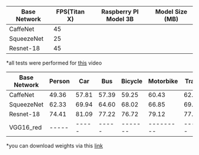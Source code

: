 | Base Network  | FPS(Titan X) | Raspberry PI Model 3B | Model Size (MB)|
| ------------- | ------------ | --------------------- | -------------- | 
| CaffeNet      | 45           |                       |                |
| SqueezeNet    | 25           |                       |                |
| Resnet-18     | 45           |                       |                |

*all tests were performed for [this](https://www.youtube.com/watch?v=h0qhZK0eGZY) video

|Base Network                       | Person | Car  | Bus | Bicycle | Motorbike | Train | Aeroplane |
| --------------------------------- | ----- | ----- | ----- | ----- | ----- | ----- | ------| 
|CaffeNet                           | 49.36 | 57.81 | 57.39 | 59.25 | 60.43 | 62.19 | 52.62 |      
|SqueezeNet                         | 62.33 | 69.94 | 64.60 | 68.02 | 66.85 | 69.63 | 63.02 |       
|Resnet-18                          | 74.41 | 81.09 | 77.22 | 76.72 | 79.12 | 77.73 | 70.18 | 
|VGG16_red                          | ----- | ----- | ----- |-------|---------|-----  |---------|       

*you can download weights via this [link](https://goo.gl/Uwyom7) 

